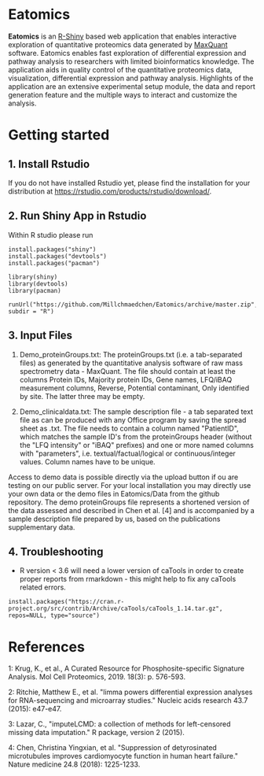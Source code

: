 # Eatomics
**Eatomics**  is an [R-Shiny](https://shiny.rstudio.com/) based web application that enables interactive 
exploration of quantitative proteomics data generated by [MaxQuant](https://www.nature.com/articles/nprot.2016.136) software. Eatomics enables fast exploration of differential expression and pathway analysis to researchers with limited bioinformatics knowledge. The application aids in quality control of the quantitative proteomics data, visualization, differential expression and pathway analysis. Highlights of the application are an extensive experimental setup module, the data and report generation feature and the multiple ways to interact and customize the analysis.

# Getting started
## 1. Install Rstudio
If you do not have installed Rstudio yet, please find the installation for your distribution at https://rstudio.com/products/rstudio/download/. 

## 2. Run Shiny App in Rstudio
Within R studio please run

```
install.packages("shiny")
install.packages("devtools")
install.packages("pacman")

library(shiny)
library(devtools)
library(pacman)

runUrl("https://github.com/Millchmaedchen/Eatomics/archive/master.zip", subdir = "R")
```
## 3. Input Files

1. Demo_proteinGroups.txt: The proteinGroups.txt (i.e. a tab-separated files) as generated by the quantitative analysis software of raw mass spectrometry data - MaxQuant. The file should contain at least the columns Protein IDs, Majority protein IDs, Gene names, LFQ/iBAQ measurement columns, Reverse, Potential contaminant, Only identified by site. The latter three may be empty.

2. Demo_clinicaldata.txt: The sample description file - a tab separated text file as can be produced with any Office program by saving the spread sheet as .txt. The  file needs to contain a column named "PatientID", which matches the sample ID's from the proteinGroups header (without the "LFQ intensity" or "iBAQ" prefixes) and one or more named columns with "parameters", i.e. textual/factual/logical or continuous/integer values. Column names have to be unique.

Access to demo data is possible directly via the upload button if ou are testing on our public server. For your local installation you may directly use your own data or the demo files in Eatomics/Data from the github repository. The demo proteinGroups file represents a shortened version of the data assessed and described in Chen et al. [4] and is accompanied by a sample description file prepared by us, based on the publications supplementary data. 

## 4. Troubleshooting 

- R version < 3.6 will need a lower version of caTools in order to create proper reports from rmarkdown - this might help to fix any caTools related errors.
```
install.packages("https://cran.r-project.org/src/contrib/Archive/caTools/caTools_1.14.tar.gz", repos=NULL, type="source")
```

# References

1: Krug, K., et al., A Curated Resource for Phosphosite-specific Signature Analysis. Mol Cell Proteomics, 2019. 18(3): p. 576-593.

2: Ritchie, Matthew E., et al. "limma powers differential expression analyses for RNA-sequencing and microarray studies." Nucleic acids research 43.7 (2015): e47-e47.

3: Lazar, C., "imputeLCMD: a collection of methods for left-censored missing data imputation." R package, version 2 (2015).

4: Chen, Christina Yingxian, et al. "Suppression of detyrosinated microtubules improves cardiomyocyte function in human heart failure." Nature medicine 24.8 (2018): 1225-1233.

